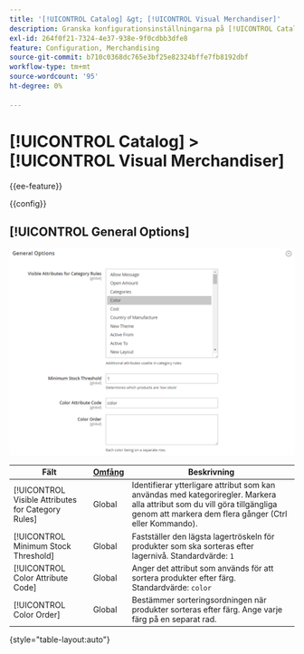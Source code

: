 ```yaml
---
title: '[!UICONTROL Catalog] &gt; [!UICONTROL Visual Merchandiser]'
description: Granska konfigurationsinställningarna på [!UICONTROL Catalog] &gt; [!UICONTROL Visual Merchandiser] sidan för Commerce Admin.
exl-id: 264f0f21-7324-4e37-938e-9f0cdbb3dfe8
feature: Configuration, Merchandising
source-git-commit: b710c0368dc765e3bf25e82324bffe7fb8192dbf
workflow-type: tm+mt
source-wordcount: '95'
ht-degree: 0%

---
```


# [!UICONTROL Catalog] > [!UICONTROL Visual Merchandiser]

{{ee-feature}}

{{config}}

## [!UICONTROL General Options]

![Allmänna alternativ](./assets/catalog-visual-merchandiser-general-options.png)<!-- zoom -->

<!-- [General Options](https://docs.magento.com/user-guide/marketing/visual-merchandiser-configuration.html) -->

| Fält | [Omfång](../../getting-started/websites-stores-views.md#scope-settings) | Beskrivning |
|--- |--- |--- |
| [!UICONTROL Visible Attributes for Category Rules] | Global | Identifierar ytterligare attribut som kan användas med kategoriregler. Markera alla attribut som du vill göra tillgängliga genom att markera dem flera gånger (Ctrl eller Kommando). |
| [!UICONTROL Minimum Stock Threshold] | Global | Fastställer den lägsta lagertröskeln för produkter som ska sorteras efter lagernivå. Standardvärde: `1` |
| [!UICONTROL Color Attribute Code] | Global | Anger det attribut som används för att sortera produkter efter färg. Standardvärde: `color` |
| [!UICONTROL Color Order] | Global | Bestämmer sorteringsordningen när produkter sorteras efter färg. Ange varje färg på en separat rad. |

{style="table-layout:auto"}
